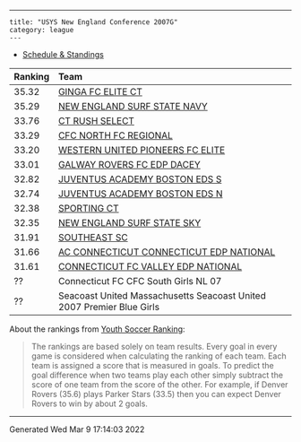 ---
    title: "USYS New England Conference 2007G"
    category: league
    ---

    
* [Schedule & Standings](https://system.gotsport.com/org_event/events/13181/schedules?team=535062)

| Ranking | Team                                                                                               |
|:--------|:---------------------------------------------------------------------------------------------------|
| 35.32   | [GINGA FC ELITE CT](https://youthsoccerrankings.us/team.html?teamId=3798832)                       |
| 35.29   | [NEW ENGLAND SURF STATE NAVY](https://youthsoccerrankings.us/team.html?teamId=3801240)             |
| 33.76   | [CT RUSH SELECT](https://youthsoccerrankings.us/team.html?teamId=3800790)                          |
| 33.29   | [CFC NORTH FC REGIONAL](https://youthsoccerrankings.us/team.html?teamId=3591086)                   |
| 33.20   | [WESTERN UNITED PIONEERS FC ELITE](https://youthsoccerrankings.us/team.html?teamId=3815962)        |
| 33.01   | [GALWAY ROVERS FC EDP DACEY](https://youthsoccerrankings.us/team.html?teamId=3816659)              |
| 32.82   | [JUVENTUS ACADEMY BOSTON EDS S](https://youthsoccerrankings.us/team.html?teamId=3817483)           |
| 32.74   | [JUVENTUS ACADEMY BOSTON EDS N](https://youthsoccerrankings.us/team.html?teamId=3798603)           |
| 32.38   | [SPORTING CT](https://youthsoccerrankings.us/team.html?teamId=2247438)                             |
| 32.35   | [NEW ENGLAND SURF STATE SKY](https://youthsoccerrankings.us/team.html?teamId=3605130)              |
| 31.91   | [SOUTHEAST SC](https://youthsoccerrankings.us/team.html?teamId=1854067)                            |
| 31.66   | [AC CONNECTICUT CONNECTICUT EDP NATIONAL](https://youthsoccerrankings.us/team.html?teamId=3589148) |
| 31.61   | [CONNECTICUT FC VALLEY EDP NATIONAL](https://youthsoccerrankings.us/team.html?teamId=2324078)      |
| ??      | Connecticut FC CFC South Girls NL 07                                                               |
| ??      | Seacoast United Massachusetts Seacoast United 2007 Premier Blue Girls                              |

About the rankings from [Youth Soccer Ranking](https://youthsoccerrankings.us):

>  The rankings are based solely on team results. Every goal in every game is considered when calculating the ranking of each team. Each team is assigned a score that is measured in goals. To predict the goal difference when two teams play each other simply subtract the score of one team from the score of the other. For example, if Denver Rovers (35.6) plays Parker Stars (33.5) then you can expect Denver Rovers to win by about 2 goals.


***
Generated Wed Mar  9 17:14:03 2022

